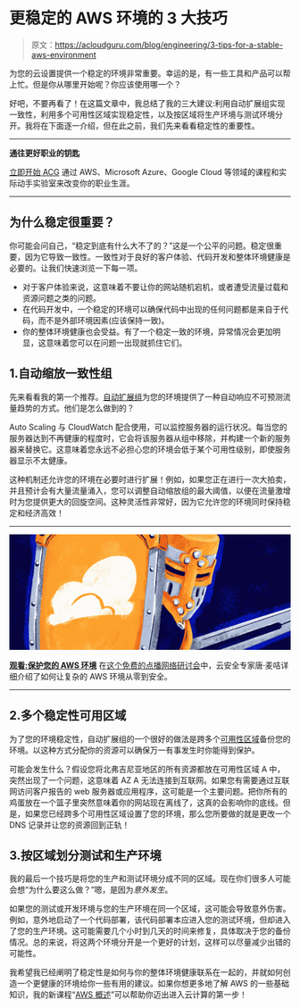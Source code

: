 # 更稳定的 AWS 环境的 3 大技巧

> 原文：<https://acloudguru.com/blog/engineering/3-tips-for-a-stable-aws-environment>

为您的云设置提供一个稳定的环境非常重要。幸运的是，有一些工具和产品可以帮上忙。但是你从哪里开始呢？你应该使用哪一个？

好吧，不要再看了！在这篇文章中，我总结了我的三大建议:利用自动扩展组实现一致性，利用多个可用性区域实现稳定性，以及按区域将生产环境与测试环境分开。我将在下面逐一介绍，但在此之前，我们先来看看稳定性的重要性。

* * *

**通往更好职业的钥匙**

[立即开始 ACG](https://acloudguru.com/pricing) 通过 AWS、Microsoft Azure、Google Cloud 等领域的课程和实际动手实验室来改变你的职业生涯。

* * *

## 为什么稳定很重要？

你可能会问自己，“稳定到底有什么大不了的？”这是一个公平的问题。稳定很重要，因为它导致一致性。一致性对于良好的客户体验、代码开发和整体环境健康是必要的。让我们快速浏览一下每一项。

*   对于客户体验来说，这意味着不要让你的网站随机宕机，或者遭受流量过载和资源问题之类的问题。
*   在代码开发中，一个稳定的环境可以确保代码中出现的任何问题都是来自于代码，而不是外部环境因素(应该保持一致)。
*   你的整体环境健康也会受益。有了一个稳定一致的环境，异常情况会更加明显，这意味着您可以在问题一出现就抓住它们。

## 1.**自动缩放一致性组**

先来看看我的第一个推荐。[自动扩展组](https://docs.aws.amazon.com/autoscaling/ec2/userguide/auto-scaling-groups.html)为您的环境提供了一种自动响应不可预测流量趋势的方式。他们是怎么做到的？

Auto Scaling 与 CloudWatch 配合使用，可以监控服务器的运行状况。每当您的服务器达到不再健康的程度时，它会将该服务器从组中移除，并构建一个新的服务器来替换它。这意味着您永远不必担心您的环境会低于某个可用性级别，即使服务器显示不太健康。

这种机制还允许您的环境在必要时进行扩展！例如，如果您正在进行一次大拍卖，并且预计会有大量流量涌入，您可以调整自动缩放组的最大阈值，以便在流量激增时为您提供更大的回旋空间。这种灵活性非常好，因为它允许您的环境同时保持稳定和经济高效！

* * *

[![AWS Cloud Compliance Governance Security](img/6248396917d6ad72577def2a4bf7b70e.png)](https://acloudguru.com/content/securing-aws-environment-webinar)

[**观看:保护您的 AWS 环境**](https://acloudguru.com/content/securing-aws-environment-webinar) 在[这个免费的点播网络研讨会](https://acloudguru.com/content/securing-aws-environment-webinar)中，云安全专家唐·麦咭详细介绍了如何让复杂的 AWS 环境从零到安全。

* * *

## 2.**多个稳定性可用区域**

为了您的环境稳定性，自动扩展组的一个很好的做法是跨多个[可用性区域](https://aws.amazon.com/about-aws/global-infrastructure/regions_az/)备份您的环境。以这种方式分配你的资源可以确保万一有事发生时你能得到保护。

可能会发生什么？假设您将北弗吉尼亚地区的所有资源都放在可用性区域 A 中，突然出现了一个问题，这意味着 AZ A 无法连接到互联网。如果您有需要通过互联网访问客户报告的 web 服务器或应用程序，这可能是一个主要问题。把你所有的鸡蛋放在一个篮子里突然意味着你的网站现在离线了，这真的会影响你的底线。但是，如果您已经跨多个可用性区域设置了您的环境，那么您所要做的就是更改一个 DNS 记录并让您的资源回到正轨！

## 3.**按区域划分测试和生产环境**

我的最后一个技巧是将您的生产和测试环境分成不同的区域。现在你们很多人可能会想“为什么要这么做？”嗯，是因为*意外发生*。

如果您的测试或开发环境与您的生产环境在同一个区域，这可能会导致意外伤害。例如，意外地启动了一个代码部署，该代码部署本应进入您的测试环境，但却进入了您的生产环境。这可能需要几个小时到几天的时间来修复，具体取决于您的备份情况。总的来说，将这两个环境分开是一个更好的计划，这样可以尽量减少出错的可能性。

我希望我已经阐明了稳定性是如何与你的整体环境健康联系在一起的，并就如何创造一个更健康的环境给你一些有用的建议。如果你想更多地了解 AWS 的一些基础知识，我的新课程“[AWS 概述](https://learn.acloud.guru/course/overview-of-aws/dashboard)”可以帮助你迈出进入云计算的第一步！
